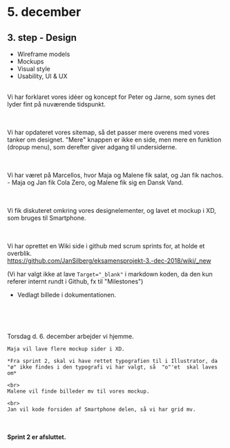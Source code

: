 # 5. december


## 3. step - Design
- Wireframe models
- Mockups
- Visual style
- Usability, UI & UX


<br>
Vi har forklaret vores idéer og koncept for Peter og Jarne, som synes det lyder fint på nuværende tidspunkt.

<br><br>
Vi har opdateret vores sitemap, så det passer mere overens med vores tanker om designet.
"Mere" knappen er ikke en side, men mere en funktion (dropup menu), som derefter giver adgang til undersiderne.

<br><br>
Vi har været på Marcellos, hvor Maja og Malene fik salat, og Jan fik nachos. - Maja og Jan fik Cola Zero, og Malene fik sig en Dansk Vand.

<br><br>
Vi fik diskuteret omkring vores designelementer, og lavet et mockup i XD, som bruges til Smartphone.

<br><br>
Vi har oprettet en Wiki side i github med scrum sprints for, at holde et overblik. <br>
https://github.com/JanSilberg/eksamensprojekt-3.-dec-2018/wiki/_new


(Vi har valgt ikke at lave `Target="_blank"` i markdown koden, da den kun referer internt rundt i Github, fx til "Milestones")

- Vedlagt billede i dokumentationen.

<br><br><br>

Torsdag d. 6. december arbejder vi hjemme.

```
Maja vil lave flere mockup sider i XD.

*Fra sprint 2, skal vi have rettet typografien til i Illustrator, da "ø" ikke findes i den typografi vi har valgt, så  "o"'et  skal laves om*

<br>
Malene vil finde billeder mv til vores mockup.

<br>
Jan vil kode forsiden af Smartphone delen, så vi har grid mv.
```
<br><br>
**Sprint 2 er afsluttet.**

